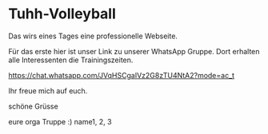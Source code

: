 # Tuhh-Volleyball

Das wirs eines Tages eine professionelle Webseite. 

Für das erste hier ist unser Link zu unserer WhatsApp Gruppe. Dort erhalten alle Interessenten die Trainingszeiten.

https://chat.whatsapp.com/JVqHSCgaIVz2G8zTU4NtA2?mode=ac_t

Ihr freue mich auf euch.

schöne Grüsse 

eure orga Truppe :)
name1, 2, 3
